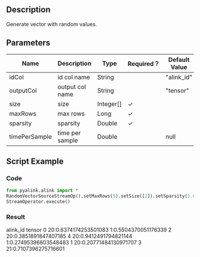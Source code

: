## Description
Generate vector with random values.

## Parameters
| Name | Description | Type | Required？ | Default Value |
| --- | --- | --- | --- | --- |
| idCol | id col name | String |  | "alink_id" |
| outputCol | output col name | String |  | "tensor" |
| size | size | Integer[] | ✓ |  |
| maxRows | max rows | Long | ✓ |  |
| sparsity | sparsity | Double | ✓ |  |
| timePerSample | time per sample | Double |  | null |

## Script Example
### Code
```python
from pyalink.alink import *
RandomVectorSourceStreamOp().setMaxRows(5).setSize([2]).setSparsity(1.0).print()
StreamOperator.execute()
```
### Result
   alink_id                                         tensor
        0   $2$0:0.6374174253501083 1:0.5504370051176339
        2                        $2$0:0.3851891847407185
        4  $2$0:0.9412491794821144 1:0.27495396603548483
        1                       $2$0:0.20771484130971707
        3                        $2$1:0.7107396275716601


